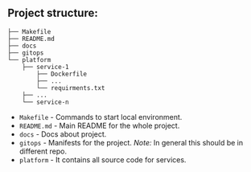 ## Project structure:

```
├── Makefile
├── README.md
├── docs
├── gitops
└── platform
    ├── service-1
        ├── Dockerfile
        ├── ...
        └── requirments.txt
    ├── ...
    └── service-n
```


- `Makefile` - Commands to start local environment.
- `README.md` - Main README for the whole project.
- `docs` - Docs about project.
- `gitops` - Manifests for the project. *Note:* In general this should be in different repo.
- `platform` - It contains all source code for services.
